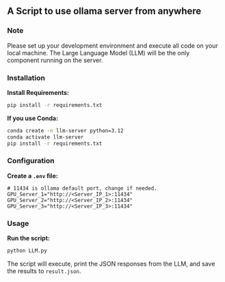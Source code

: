 ## A Script to use ollama server from anywhere
### Note

Please set up your development environment and execute all code on your local machine. The Large Language Model (LLM) will be the only component running on the server.

### Installation

**Install Requirements:**

```bash
pip install -r requirements.txt
```

**If you use Conda:**

```bash
conda create -n llm-server python=3.12
conda activate llm-server
pip install -r requirements.txt
```

### Configuration
**Create a `.env` file:**

```.env
# 11434 is ollama default port, change if needed.
GPU_Server_1="http://<Server_IP_1>:11434"
GPU_Server_2="http://<Server_IP_2>:11434"
GPU_Server_3="http://<Server_IP_3>:11434"
```

### Usage
**Run the script:**

```bash
python LLM.py
```

The script will execute, print the JSON responses from the LLM, and save the results to `result.json`.


